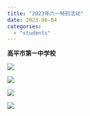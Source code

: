 ```yaml
---
title: "2023年六一特别活动"
date: 2023-06-04
categories: 
  - "students"
---
```


**高平市第一中学校**

[![](images/4b58ed95-fefc-71ca-92fe-ebe89b46ead0-1.png)](https://blog.class612.bond/wp-content/uploads/2023/06/4b58ed95-fefc-71ca-92fe-ebe89b46ead0-1.png)

[![](images/1d3e6ea0-ff27-5d1b-ea67-8b1a9eac64f4-1.png)](https://blog.class612.bond/wp-content/uploads/2023/06/1d3e6ea0-ff27-5d1b-ea67-8b1a9eac64f4-1.png)

[![](images/8b4ff78d-c4ba-1dae-d0a5-f8e4fce69a66-1.png)](https://blog.class612.bond/wp-content/uploads/2023/06/8b4ff78d-c4ba-1dae-d0a5-f8e4fce69a66-1.png)

[![](images/1bb9e86d-05da-9669-7bbf-0f0218fc8c5c.png)](https://blog.class612.bond/wp-content/uploads/2023/06/1bb9e86d-05da-9669-7bbf-0f0218fc8c5c.png)
